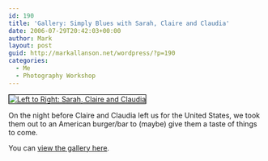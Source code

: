 ```yaml
---
id: 190
title: 'Gallery: Simply Blues with Sarah, Claire and Claudia'
date: 2006-07-29T20:42:03+00:00
author: Mark
layout: post
guid: http://markallanson.net/wordpress/?p=190
categories:
  - Me
  - Photography Workshop
---
```

[<img align="middle" style="border: 1px solid black" alt="Left to Right: Sarah, Claire and Claudia" title="Left to Right: Sarah, Claire and Claudia" src="http://markallanson.net/markallanson.net/gallery/d/4430-2/Claires+Photos+287.jpg" />](http://markallanson.net/markallanson.net/gallery/v/SimplyBlues/?g2_highlightId=4402 "Simply Blues - Gallery")

On the night before Claire and Claudia left us for the United States, we took them out to an American burger/bar to (maybe) give them a taste of things to come.

You can [view the gallery here](http://markallanson.net/markallanson.net/gallery/v/SimplyBlues/?g2_highlightId=4402 "Simply Blues - Gallery").